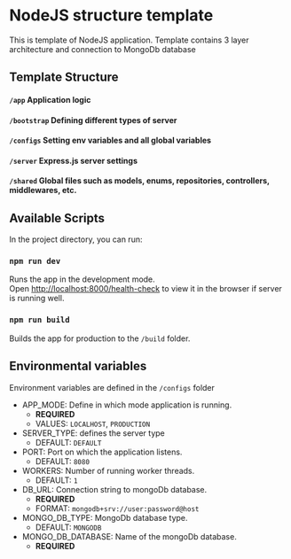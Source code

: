 # NodeJS structure template

This is template of NodeJS application.
Template contains 3 layer architecture and connection to MongoDb database

## Template Structure

#### `/app` Application logic
#### `/bootstrap` Defining different types of server
#### `/configs` Setting env variables and all global variables
#### `/server` Express.js server settings
#### `/shared` Global files such as models, enums, repositories, controllers, middlewares, etc.

## Available Scripts

In the project directory, you can run:

### `npm run dev`

Runs the app in the development mode.\
Open [http://localhost:8000/health-check](http://localhost:8000/health-check) to view it in the browser if server is running well.

### `npm run build`

Builds the app for production to the `/build` folder.

## Environmental variables

Environment variables are defined in the `/configs` folder

* APP_MODE: Define in which mode application is running.
    * __REQUIRED__
    * VALUES: `LOCALHOST`, `PRODUCTION`
* SERVER_TYPE: defines the server type
    * DEFAULT: `DEFAULT`
* PORT: Port on which the application listens.
    * DEFAULT: `8080`
* WORKERS: Number of running worker threads.
    * DEFAULT: `1`
* DB_URL: Connection string to mongoDb database.
    * __REQUIRED__
    * FORMAT: `mongodb+srv://user:password@host`
* MONGO_DB_TYPE: MongoDb database type.
    * DEFAULT: `MONGODB`
* MONGO_DB_DATABASE: Name of the mongoDb database.
    * __REQUIRED__